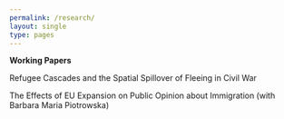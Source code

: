 ```yaml
---
permalink: /research/
layout: single
type: pages
---
```


**Working Papers**

Refugee Cascades and the Spatial Spillover of Fleeing in Civil War

The Effects of EU Expansion on Public Opinion about Immigration (with Barbara Maria Piotrowska)
